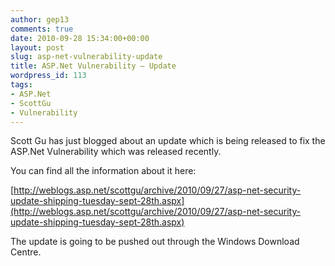 ```yaml
---
author: gep13
comments: true
date: 2010-09-28 15:34:00+00:00
layout: post
slug: asp-net-vulnerability-update
title: ASP.Net Vulnerability – Update
wordpress_id: 113
tags:
- ASP.Net
- ScottGu
- Vulnerability
---
```


Scott Gu has just blogged about an update which is being released to fix the ASP.Net Vulnerability which was released recently.

 

You can find all the information about it here:

 

[http://weblogs.asp.net/scottgu/archive/2010/09/27/asp-net-security-update-shipping-tuesday-sept-28th.aspx](http://weblogs.asp.net/scottgu/archive/2010/09/27/asp-net-security-update-shipping-tuesday-sept-28th.aspx)

 

The update is going to be pushed out through the Windows Download Centre.

